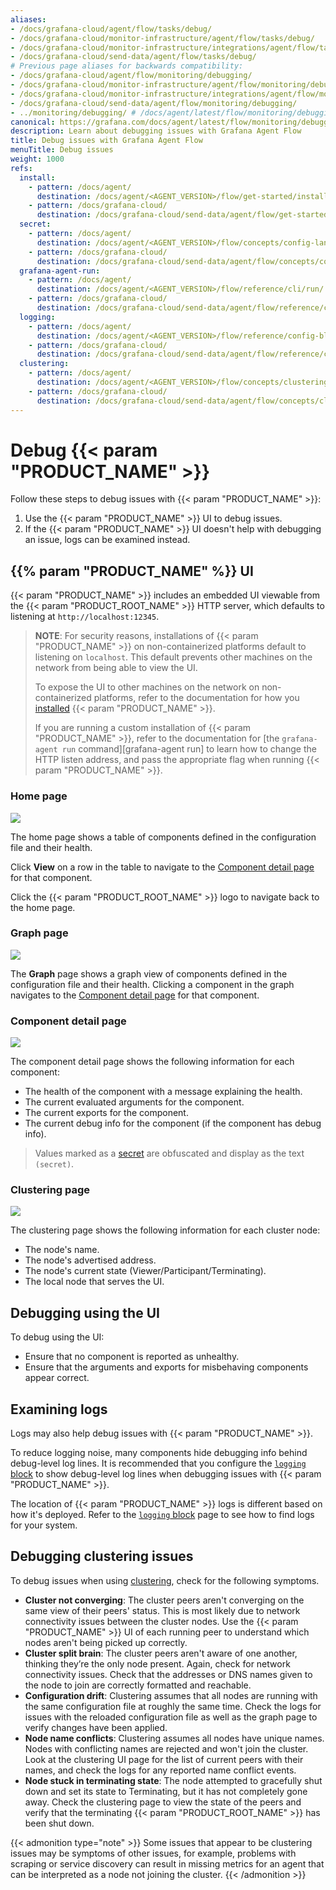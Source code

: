 ```yaml
---
aliases:
- /docs/grafana-cloud/agent/flow/tasks/debug/
- /docs/grafana-cloud/monitor-infrastructure/agent/flow/tasks/debug/
- /docs/grafana-cloud/monitor-infrastructure/integrations/agent/flow/tasks/debug/
- /docs/grafana-cloud/send-data/agent/flow/tasks/debug/
# Previous page aliases for backwards compatibility:
- /docs/grafana-cloud/agent/flow/monitoring/debugging/
- /docs/grafana-cloud/monitor-infrastructure/agent/flow/monitoring/debugging/
- /docs/grafana-cloud/monitor-infrastructure/integrations/agent/flow/monitoring/debugging/
- /docs/grafana-cloud/send-data/agent/flow/monitoring/debugging/
- ../monitoring/debugging/ # /docs/agent/latest/flow/monitoring/debugging/
canonical: https://grafana.com/docs/agent/latest/flow/monitoring/debugging/
description: Learn about debugging issues with Grafana Agent Flow
title: Debug issues with Grafana Agent Flow
menuTitle: Debug issues
weight: 1000
refs:
  install:
    - pattern: /docs/agent/
      destination: /docs/agent/<AGENT_VERSION>/flow/get-started/install/
    - pattern: /docs/grafana-cloud/
      destination: /docs/grafana-cloud/send-data/agent/flow/get-started/install/
  secret:
    - pattern: /docs/agent/
      destination: /docs/agent/<AGENT_VERSION>/flow/concepts/config-language/expressions/types_and_values/#secrets.md
    - pattern: /docs/grafana-cloud/
      destination: /docs/grafana-cloud/send-data/agent/flow/concepts/config-language/expressions/types_and_values/#secrets.md
  grafana-agent-run:
    - pattern: /docs/agent/
      destination: /docs/agent/<AGENT_VERSION>/flow/reference/cli/run/
    - pattern: /docs/grafana-cloud/
      destination: /docs/grafana-cloud/send-data/agent/flow/reference/cli/run/
  logging:
    - pattern: /docs/agent/
      destination: /docs/agent/<AGENT_VERSION>/flow/reference/config-blocks/logging/
    - pattern: /docs/grafana-cloud/
      destination: /docs/grafana-cloud/send-data/agent/flow/reference/config-blocks/logging/
  clustering:
    - pattern: /docs/agent/
      destination: /docs/agent/<AGENT_VERSION>/flow/concepts/clustering/
    - pattern: /docs/grafana-cloud/
      destination: /docs/grafana-cloud/send-data/agent/flow/concepts/clustering/
---
```


# Debug {{< param "PRODUCT_NAME" >}}

Follow these steps to debug issues with {{< param "PRODUCT_NAME" >}}:

1. Use the {{< param "PRODUCT_NAME" >}} UI to debug issues.
1. If the {{< param "PRODUCT_NAME" >}} UI doesn't help with debugging an issue, logs can be examined instead.

## {{% param "PRODUCT_NAME" %}} UI

{{< param "PRODUCT_NAME" >}} includes an embedded UI viewable from the {{< param "PRODUCT_ROOT_NAME" >}} HTTP server, which defaults to listening at `http://localhost:12345`.

> **NOTE**: For security reasons, installations of {{< param "PRODUCT_NAME" >}} on non-containerized platforms default to listening on `localhost`.
> This default prevents other machines on the network from being able to view the UI.
>
> To expose the UI to other machines on the network on non-containerized platforms, refer to the documentation for how you [installed](ref:install) {{< param "PRODUCT_NAME" >}}.
>
> If you are running a custom installation of {{< param "PRODUCT_NAME" >}},
> refer to the documentation for [the `grafana-agent run` command][grafana-agent run] to learn how to change the HTTP listen address,
> and pass the appropriate flag when running {{< param "PRODUCT_NAME" >}}.

### Home page

![](../../assets/ui_home_page.png)

The home page shows a table of components defined in the configuration file and their health.

Click **View** on a row in the table to navigate to the [Component detail page](#component-detail-page) for that component.

Click the {{< param "PRODUCT_ROOT_NAME" >}} logo to navigate back to the home page.

### Graph page

![](../../assets/ui_graph_page.png)

The **Graph** page shows a graph view of components defined in the configuration file and their health.
Clicking a component in the graph navigates to the [Component detail page](#component-detail-page) for that component.

### Component detail page

![](../../assets/ui_component_detail_page.png)

The component detail page shows the following information for each component:

* The health of the component with a message explaining the health.
* The current evaluated arguments for the component.
* The current exports for the component.
* The current debug info for the component (if the component has debug info).

> Values marked as a [secret](ref:secret) are obfuscated and display as the text `(secret)`.

### Clustering page

![](../../assets/ui_clustering_page.png)

The clustering page shows the following information for each cluster node:

* The node's name.
* The node's advertised address.
* The node's current state (Viewer/Participant/Terminating).
* The local node that serves the UI.

## Debugging using the UI

To debug using the UI:

* Ensure that no component is reported as unhealthy.
* Ensure that the arguments and exports for misbehaving components appear correct.

## Examining logs

Logs may also help debug issues with {{< param "PRODUCT_NAME" >}}.

To reduce logging noise, many components hide debugging info behind debug-level log lines.
It is recommended that you configure the [`logging` block](ref:logging) to show debug-level log lines when debugging issues with {{< param "PRODUCT_NAME" >}}.

The location of {{< param "PRODUCT_NAME" >}} logs is different based on how it's deployed.
Refer to the [`logging` block](ref:logging) page to see how to find logs for your system.

## Debugging clustering issues

To debug issues when using [clustering](ref:clustering), check for the following symptoms.

- **Cluster not converging**: The cluster peers aren't converging on the same view of their peers' status.
  This is most likely due to network connectivity issues between the cluster nodes.
  Use the {{< param "PRODUCT_NAME" >}} UI of each running peer to understand which nodes aren't being picked up correctly.
- **Cluster split brain**: The cluster peers aren't aware of one another, thinking they’re the only node present.
  Again, check for network connectivity issues.
  Check that the addresses or DNS names given to the node to join are correctly formatted and reachable.
- **Configuration drift**: Clustering assumes that all nodes are running with the same configuration file at roughly the same time.
  Check the logs for issues with the reloaded configuration file as well as the graph page to verify changes have been applied.
- **Node name conflicts**: Clustering assumes all nodes have unique names.
  Nodes with conflicting names are rejected and won't join the cluster.
  Look at the clustering UI page for the list of current peers with their names, and check the logs for any reported name conflict events.
- **Node stuck in terminating state**: The node attempted to gracefully shut down and set its state to Terminating, but it has not completely gone away.
  Check the clustering page to view the state of the peers and verify that the terminating {{< param "PRODUCT_ROOT_NAME" >}} has been shut down.

{{< admonition type="note" >}}
Some issues that appear to be clustering issues may be symptoms of other issues,
for example, problems with scraping or service discovery can result in missing
metrics for an agent that can be interpreted as a node not joining the cluster.
{{< /admonition >}}


